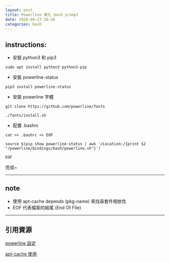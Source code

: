 ```yaml
---
layout: post
title: Powerline 美化 bash prompt
date: 2020-09-27 16:56
categories: bash
---
```


## instructions:

* 安裝 python3 和 pip3  
```console
sudo apt install python3 python3-pip
```

* 安裝 powerline-status
```console
pip3 install powerline-status
```

* 安裝 powerline 字體
```console
git clone https://github.com/powerline/fonts
```
```console
./fonts/install.sh
```

* 配置 .bashrc
```console
cat >> .bashrc << EOF
```
```console
source $(pip show powerline-status | awk '/Location:/{print $2 "/powerline/bindings/bash/powerline.sh"}')
```
```console
EOF
```

完成~

***

## note

* 使用 apt-cache depends (pkg-name) 來找尋套件相依性
* EOF 代表檔案的結尾 (End Of File)

***

## 引用資源
[powerline 設定](https://www.cnblogs.com/fsjohnhuang/p/6057013.html)

[apt-cache 使用](https://samwhelp.github.io/book-ubuntu-basic-skill/book/content/package/how-to-find-out-package-dependency.html)
